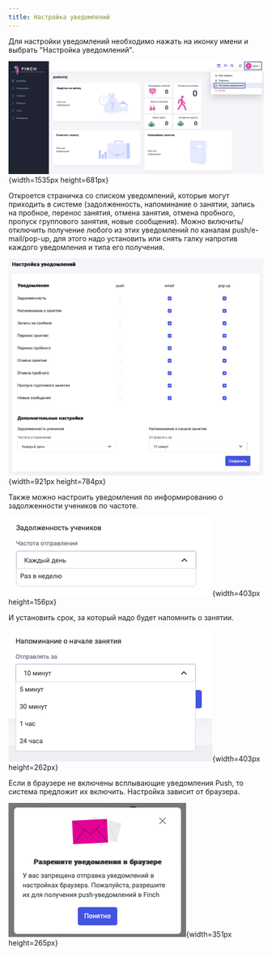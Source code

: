 ```yaml
---
title: Настройка уведомлений
---
```


Для настройки уведомлений необходимо нажать на иконку имени и выбрать "Настройка уведомлений".

![](./nastroyka-uvedomleniy-5.png){width=1535px height=681px}

Откроется страничка со списком уведомлений, которые могут приходить в системе (задолженность, напоминание о занятии, запись на пробное, перенос занятия, отмена занятия, отмена пробного, пропуск группового занятия, новые сообщения). Можно включить/отключить получение любого из этих уведомлений по каналам push/e-mail/pop-up, для этого надо установить или снять галку напротив каждого уведомления и типа его получения.

![](./nastroyka-uvedomleniy-4.png){width=921px height=784px}

Также можно настроить уведомления по информированию о задолженности учеников по частоте.

![](./nastroyka-uvedomleniy-3.png){width=403px height=156px}

И установить срок, за который надо будет напомнить о занятии.

![](./nastroyka-uvedomleniy-2.png){width=403px height=262px}

Если в браузере не включены всплывающие уведомления Push, то система предложит их включить. Настройка зависит от браузера.

![](./nastroyka-uvedomleniy.png){width=351px height=265px}